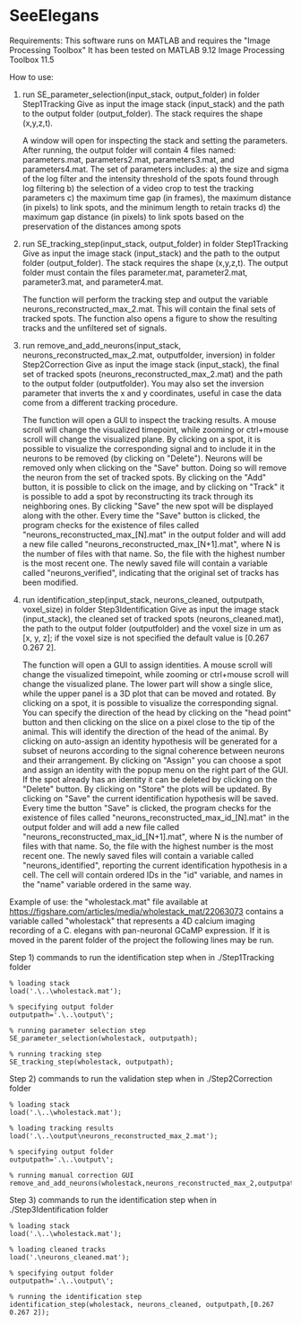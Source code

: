 # SeeElegans
Requirements:
This software runs on MATLAB and requires the "Image Processing Toolbox"
It has been tested on MATLAB 9.12 Image Processing Toolbox 11.5

How to use:
1) run SE_parameter_selection(input_stack, output_folder) in folder Step1Tracking
   Give as input the image stack (input_stack) and the path to the output folder (output_folder). 
   The stack requires the shape (x,y,z,t). 

   A window will open for inspecting the stack and setting the parameters. 
   After running, the output folder will contain 4 files named: parameters.mat, parameters2.mat, parameters3.mat, 
   and parameters4.mat. 
   The set of parameters includes:
	a) the size and sigma of the log filter and the intensity threshold of the spots found through log filtering
	b) the selection of a video crop to test the tracking parameters
	c) the maximum time gap (in frames), the maximum distance (in pixels) to link spots, and the minimum length to 
	   retain tracks
	d) the maximum gap distance (in pixels) to link spots based on the preservation of the distances among spots

2) run SE_tracking_step(input_stack, output_folder) in folder Step1Tracking
   Give as input the image stack (input_stack) and the path to the output folder (output_folder). 
   The stack requires the shape (x,y,z,t). The output folder must contain the files parameter.mat, parameter2.mat, 
   parameter3.mat, and parameter4.mat. 
   
   The function will perform the tracking step and output the variable 
   neurons_reconstructed_max_2.mat. This will contain the final sets of tracked spots. The function also opens a figure to show
   the resulting tracks and the unfiltered set of signals.

3) run remove_and_add_neurons(input_stack, neurons_reconstructed_max_2.mat, outputfolder, inversion)  in folder Step2Correction
   Give as input the image stack (input_stack), the final set of tracked spots (neurons_reconstructed_max_2.mat)
   and the path to the output folder (outputfolder). You may also set the inversion parameter that inverts the x and y 
   coordinates, useful in case the data come from a different tracking procedure.
   
   The function will open a GUI to inspect the tracking results. A mouse scroll will change the visualized timepoint, 
   while zooming or ctrl+mouse scroll will change the visualized plane. By clicking on a spot, it is possible to visualize the 
   corresponding signal and to include it in the neurons to be removed (by clicking on "Delete"). Neurons will be removed only when
   clicking on the "Save" button. Doing so will remove the neuron from the set of tracked spots. By clicking on the "Add" button, it is
   possible to click on the image, and by clicking on "Track" it is possible to add a spot by reconstructing its track through its
   neighboring ones. By clicking "Save" the new spot will be displayed along with the other.
   Every time the "Save" button is clicked, the program checks for the existence of files called 
   "neurons_reconstructed_max_[N].mat" in the output folder and will add a new file called "neurons_reconstructed_max_[N+1].mat",
   where N is the number of files with that name. So, the file with the highest number is the most recent one. The newly saved
   file will contain a variable called "neurons_verified", indicating that the original set of tracks has been modified. 
 
4) run identification_step(input_stack, neurons_cleaned, outputpath, voxel_size) in folder Step3Identification
   Give as input the image stack (input_stack), the cleaned set of tracked spots (neurons_cleaned.mat), the path to the output 
   folder (outputfolder) and the voxel size in um as [x, y, z]; if the voxel size is not specified the default value is 
   [0.267 0.267 2].
   
   The function will open a GUI to assign identities. A mouse scroll will change the visualized timepoint, while zooming or ctrl+mouse
   scroll will change the visualized plane. The lower part will show a single slice, while the upper panel is a 3D plot that can be moved
   and rotated. By clicking on a spot, it is possible to visualize the corresponding signal. You can specify the direction of the head
   by clicking on the "head point" button and then clicking on the slice on a pixel close to the tip of the animal. This will identify the
   direction of the head of the animal. By clicking on auto-assign an identity hypothesis will be generated for a subset of neurons
   according to the signal coherence between neurons and their arrangement. By clicking on "Assign" you can choose a spot and assign
   an identity with the popup menu on the right part of the GUI. If the spot already has an identity it can be deleted by clicking on
   the "Delete" button. By clicking on "Store" the plots will be updated. By clicking on "Save" the current identification hypothesis
   will be saved. Every time the button "Save" is clicked, the program checks for the existence of files called 
   "neurons_reconstructed_max_id_[N].mat" in the output folder and will add a new file called "neurons_reconstructed_max_id_[N+1].mat",
   where N is the number of files with that name. So, the file with the highest number is the most recent one. The newly saved
   files will contain a variable called "neurons_identified", reporting the current identification hypothesis in a cell. The cell will
   contain ordered IDs in the "id" variable, and names in the "name" variable ordered in the same way.
   



Example of use: the "wholestack.mat" file available at https://figshare.com/articles/media/wholestack_mat/22063073 contains a variable
called "wholestack" that represents a 4D calcium imaging recording of a C. elegans with pan-neuronal GCaMP expression. If it is 
moved in the parent folder of the project the following lines may be run.

Step 1) commands to run the identification step when in ./Step1Tracking folder

	% loading stack
	load('.\..\wholestack.mat');

	% specifying output folder
	outputpath='.\..\output\';

	% running parameter selection step
	SE_parameter_selection(wholestack, outputpath);

	% running tracking step
	SE_tracking_step(wholestack, outputpath);


Step 2) commands to run the validation step when in ./Step2Correction folder

	% loading stack
	load('.\..\wholestack.mat');

	% loading tracking results
	load('.\..\output\neurons_reconstructed_max_2.mat');

	% specifying output folder
	outputpath='.\..\output\';

	% running manual correction GUI
	remove_and_add_neurons(wholestack,neurons_reconstructed_max_2,outputpath);



Step 3) commands to run the identification step when in ./Step3Identification folder

	% loading stack
	load('.\..\wholestack.mat');

	% loading cleaned tracks
	load('.\neurons_cleaned.mat');

	% specifying output folder
	outputpath='.\..\output\';

	% running the identification step
	identification_step(wholestack, neurons_cleaned, outputpath,[0.267 0.267 2]);


